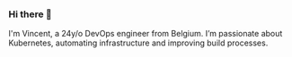 ### Hi there 👋

I'm Vincent, a 24y/o DevOps engineer from Belgium. I’m passionate about Kubernetes, automating infrastructure and improving build processes.
